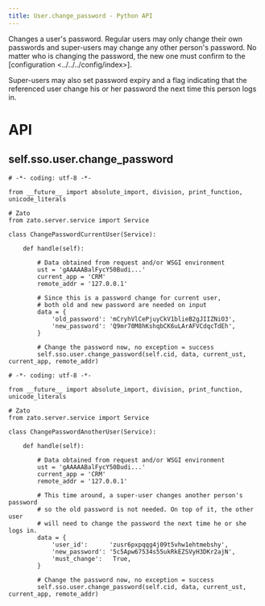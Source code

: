 ```yaml
---
title: User.change_password - Python API
---
```


Changes a user\'s password. Regular users may only change their own passwords and super-users may change any other person\'s
password. No matter who is changing the password, the new one must confirm to the [configuration \<../../../config/index\>].

Super-users may also set password expiry and a flag indicating that the referenced user change his or her password the next
time this person logs in.

API
===

self.sso.user.change_password
-----------------------------

``` {.python}
# -*- coding: utf-8 -*-

from __future__ import absolute_import, division, print_function, unicode_literals

# Zato
from zato.server.service import Service

class ChangePasswordCurrentUser(Service):

    def handle(self):

        # Data obtained from request and/or WSGI environment
        ust = 'gAAAAABalFycY50Budi...'
        current_app = 'CRM'
        remote_addr = '127.0.0.1'

        # Since this is a password change for current user,
        # both old and new password are needed on input
        data = {
            'old_password': 'mCryhVlCePjuyCkV1blieB2gJIIZNiO3',
            'new_password': 'Q9mr70M8hKshqbCK6uLArAFVCdqcTdEh',
        }

        # Change the password now, no exception = success
        self.sso.user.change_password(self.cid, data, current_ust, current_app, remote_addr)
```

``` {.python}
# -*- coding: utf-8 -*-

from __future__ import absolute_import, division, print_function, unicode_literals

# Zato
from zato.server.service import Service

class ChangePasswordAnotherUser(Service):

    def handle(self):

        # Data obtained from request and/or WSGI environment
        ust = 'gAAAAABalFycY50Budi...'
        current_app = 'CRM'
        remote_addr = '127.0.0.1'

        # This time around, a super-user changes another person's password
        # so the old password is not needed. On top of it, the other user
        # will need to change the password the next time he or she logs in.
        data = {
            'user_id':      'zusr6pxpqqg4j09t5vhw1ehtmebshy',
            'new_password': '5c5Apw67534s55ukRkEZSVyH3DKr2ajN',
            'must_change':   True,
        }

        # Change the password now, no exception = success
        self.sso.user.change_password(self.cid, data, current_ust, current_app, remote_addr)
```
